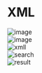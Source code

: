 # XML

![image](https://github.com/MonicaSaeed/XML/assets/101058082/907e908f-4b3a-4ed5-9409-8aebe4305418.PNG)
<br>
![image](https://github.com/MonicaSaeed/XML/assets/101058082/607a0db1-0c4b-4cab-accd-83395a4f1e9a.PNG)
<br>
![xmll](https://github.com/MonicaSaeed/XML/assets/101058082/a4589cce-138f-4d61-bfc9-101086c03765.PNG)
<br>
![search](https://github.com/MonicaSaeed/XML/assets/101058082/c10bb398-ffc9-4bd1-bada-1bfb36084cc4.PNG)
<br>
![result](https://github.com/MonicaSaeed/XML/assets/101058082/d07d5ba4-e9fb-47a1-8a0b-03b67e8d91b5.PNG)

